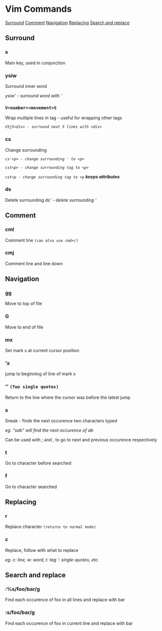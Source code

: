 # Vim Commands
[Surround](#surround)
[Comment](#comment)
[Navigation](#navigation)
[Replacing](#replacing)
[Search and replace](#searchandreplace)

## Surround

### s
Main key, used in conjunction

### ysiw
Surround inner word

*ysiw' - surround word with '*

### `V<number><movement>S`
Wrap multiple lines in tag - useful for wrapping other tags

*`V5jS<div> - surround next 5 lines with <div>`*

### cs
Change surrounding

*`cs'<p> - change surrounding ' to <p>`*

*`cst<p> - change surrounding tag to <p>`*

*`cst<p - change surrounding tag to <p` __keeps attributes__*

### ds
Delete surrounding
*ds' - delete surrounding '*

## Comment

### cml
Comment line `(can also use cmd+/)`

### cmj
Comment line and line down

## Navigation

### gg
Move to top of file

### G
Move to end of file

### mx
Set mark x at current cursor position

### 'x
jump to beginning of line of mark x

### '' `(Two single quotes)`
Return to the line where the cursor was before the latest jump


### s
Sneak - finds the next occurence two characters typed

*eg. "sab" will find the next occurence of ab*

Can be used with ; and , to go to next and previous occurence respectively

### t
Go to character before searched

### f
Go to character searched

## Replacing

### r
Replace character `(returns to normal mode)`

### c
Replace, follow with what to replace 

*eg. c: line, w: word, t: tag ': single-quotes, etc.* 

## Search and replace

### :%s/foo/bar/g

Find each occurence of foo in all lines and replace with bar

### :<zero-width-space>s/foo/bar/g
Find each occurence of foo in current line and replace with bar
